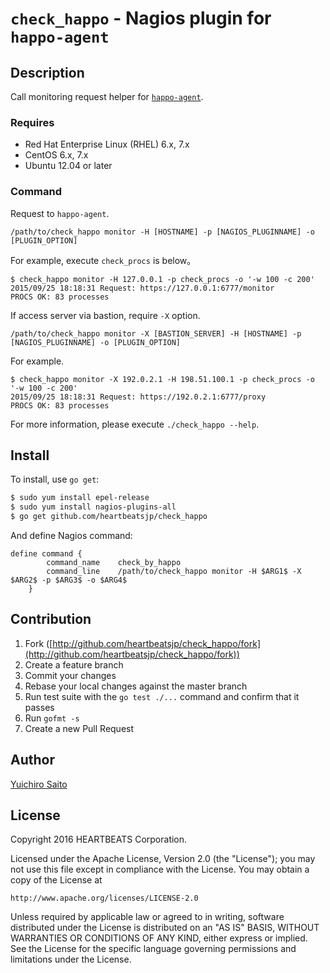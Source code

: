 # `check_happo` - Nagios plugin for `happo-agent`

## Description

Call monitoring request helper for [`happo-agent`](https://github.com/heartbeatsjp/happo-agent).

### Requires

- Red Hat Enterprise Linux (RHEL) 6.x, 7.x
- CentOS 6.x, 7.x
- Ubuntu 12.04 or later

### Command

Request to `happo-agent`.

```
/path/to/check_happo monitor -H [HOSTNAME] -p [NAGIOS_PLUGINNAME] -o [PLUGIN_OPTION]
```

For example, execute `check_procs` is below。

```
$ check_happo monitor -H 127.0.0.1 -p check_procs -o '-w 100 -c 200'
2015/09/25 18:18:31 Request: https://127.0.0.1:6777/monitor
PROCS OK: 83 processes
```

If access server via bastion, require `-X` option.

```
/path/to/check_happo monitor -X [BASTION_SERVER] -H [HOSTNAME] -p [NAGIOS_PLUGINNAME] -o [PLUGIN_OPTION]
```

For example.

```
$ check_happo monitor -X 192.0.2.1 -H 198.51.100.1 -p check_procs -o '-w 100 -c 200'
2015/09/25 18:18:31 Request: https://192.0.2.1:6777/proxy
PROCS OK: 83 processes
```

For more information, please execute `./check_happo --help`.


## Install

To install, use `go get`:

```bash
$ sudo yum install epel-release
$ sudo yum install nagios-plugins-all
$ go get github.com/heartbeatsjp/check_happo
```

And define Nagios command:

```
define command {
        command_name    check_by_happo
        command_line    /path/to/check_happo monitor -H $ARG1$ -X $ARG2$ -p $ARG3$ -o $ARG4$
    }
```


## Contribution

1. Fork ([http://github.com/heartbeatsjp/check_happo/fork](http://github.com/heartbeatsjp/check_happo/fork))
1. Create a feature branch
1. Commit your changes
1. Rebase your local changes against the master branch
1. Run test suite with the `go test ./...` command and confirm that it passes
1. Run `gofmt -s`
1. Create a new Pull Request


## Author

[Yuichiro Saito](https://github.com/koemu)

## License

Copyright 2016 HEARTBEATS Corporation.

Licensed under the Apache License, Version 2.0 (the "License"); you may not use this file except in compliance with the License. You may obtain a copy of the License at

    http://www.apache.org/licenses/LICENSE-2.0

Unless required by applicable law or agreed to in writing, software distributed under the License is distributed on an "AS IS" BASIS, WITHOUT WARRANTIES OR CONDITIONS OF ANY KIND, either express or implied. See the License for the specific language governing permissions and limitations under the License.
